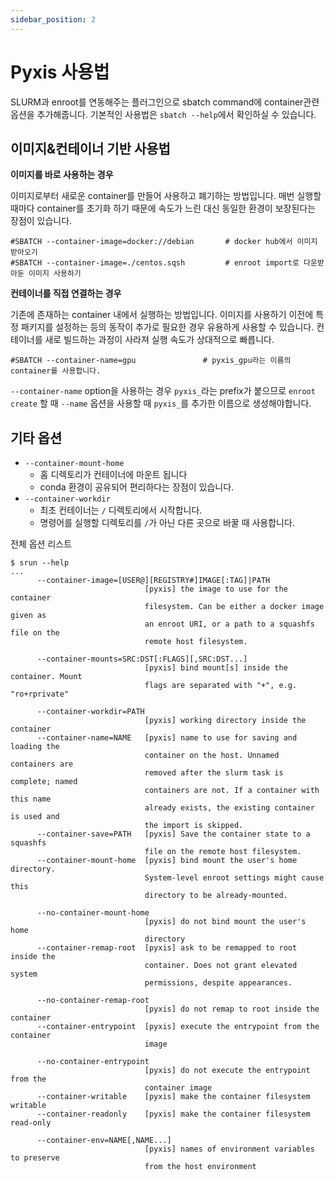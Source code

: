 ```yaml
---
sidebar_position: 2
---
```


# Pyxis 사용법

SLURM과 enroot를 연동해주는 플러그인으로 sbatch command에 container관련 옵션을 추가해줍니다.
기본적인 사용법은 `sbatch --help`에서 확인하실 수 있습니다.

## 이미지&컨테이너 기반 사용법

**이미지를 바로 사용하는 경우**

이미지로부터 새로운 container를 만들어 사용하고 폐기하는 방법입니다.
매번 실행할때마다 container를 초기화 하기 때문에 속도가 느린 대신 동일한 환경이 보장된다는 장점이 있습니다.

```
#SBATCH --container-image=docker://debian       # docker hub에서 이미지 받아오기
#SBATCH --container-image=./centos.sqsh         # enroot import로 다운받아둔 이미지 사용하기
```

**컨테이너를 직접 연결하는 경우**

기존에 존재하는 container 내에서 실행하는 방법입니다.
이미지를 사용하기 이전에 특정 패키지를 설정하는 등의 동작이 추가로 필요한 경우 유용하게 사용할 수 있습니다.
컨테이너를 새로 빌드하는 과정이 사라져 실행 속도가 상대적으로 빠릅니다.

```
#SBATCH --container-name=gpu               # pyxis_gpu라는 이름의 container를 사용합니다.
```

`--container-name` option을 사용하는 경우 `pyxis_`라는 prefix가 붙으므로 `enroot create` 할 때 `--name` 옵션을 사용할 때 `pyxis_`를 추가한 이름으로 생성해야합니다.

## 기타 옵션

- `--container-mount-home`
    - 홈 디렉토리가 컨테이너에 마운트 됩니다
    - conda 환경이 공유되어 편리하다는 장점이 있습니다.
- `--container-workdir`
    - 최초 컨테이너는 `/` 디렉토리에서 시작합니다.
    - 명령어를 실행할 디렉토리를 `/`가 아닌 다른 곳으로 바꿀 때 사용합니다.

전체 옵션 리스트

```
$ srun --help
...
      --container-image=[USER@][REGISTRY#]IMAGE[:TAG]|PATH
                              [pyxis] the image to use for the container
                              filesystem. Can be either a docker image given as
                              an enroot URI, or a path to a squashfs file on the
                              remote host filesystem.

      --container-mounts=SRC:DST[:FLAGS][,SRC:DST...]
                              [pyxis] bind mount[s] inside the container. Mount
                              flags are separated with "+", e.g. "ro+rprivate"

      --container-workdir=PATH
                              [pyxis] working directory inside the container
      --container-name=NAME   [pyxis] name to use for saving and loading the
                              container on the host. Unnamed containers are
                              removed after the slurm task is complete; named
                              containers are not. If a container with this name
                              already exists, the existing container is used and
                              the import is skipped.
      --container-save=PATH   [pyxis] Save the container state to a squashfs
                              file on the remote host filesystem.
      --container-mount-home  [pyxis] bind mount the user's home directory.
                              System-level enroot settings might cause this
                              directory to be already-mounted.

      --no-container-mount-home
                              [pyxis] do not bind mount the user's home
                              directory
      --container-remap-root  [pyxis] ask to be remapped to root inside the
                              container. Does not grant elevated system
                              permissions, despite appearances.

      --no-container-remap-root
                              [pyxis] do not remap to root inside the container
      --container-entrypoint  [pyxis] execute the entrypoint from the container
                              image

      --no-container-entrypoint
                              [pyxis] do not execute the entrypoint from the
                              container image
      --container-writable    [pyxis] make the container filesystem writable
      --container-readonly    [pyxis] make the container filesystem read-only

      --container-env=NAME[,NAME...]
                              [pyxis] names of environment variables to preserve
                              from the host environment
```